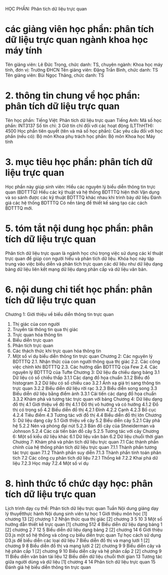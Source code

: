 HỌC PHẦN: Phân tích dữ liệu trực quan
# các giảng viên học phần: phân tích dữ liệu trực quan ngành khoa học máy tính
Tên giảng viên: Lê Đức Trọng, chức danh: TS, chuyên ngành: Khoa học máy tính, đơn vị: Trường ĐHCN
Tên giảng viên: Đặng Trần Bình, chức danh: TS
Tên giảng viên: Bùi Ngọc Thăng, chức danh: TS
# 2. thông tin chung về học phần: phân tích dữ liệu trực quan 
Tên học phần:
Tiếng Việt: Phân tích dữ liệu trực quan Tiếng Anh: 
Mã số học phần: INT3137 Số tín chỉ: 3 Giờ tín chỉ đối với các hoạt động (LTThHTH): 4500 Học phần tiên quyết (tên và mã số học phần):  Các yêu cầu đối với học phần (nếu có):  Bộ môn Khoa phụ trách học phần: Bộ môn Khoa học Máy tính
# 3. mục tiêu học phần: phân tích dữ liệu trực quan
Học phần này giúp sinh viên: Hiểu các nguyên lý biểu diễn thông tin trực quan (BDTTTQ) Hiểu các kỹ thuật và hệ thống BDTTTQ hiện thời Vận dụng và so sánh được các kỹ thuật BDTTTQ khác nhau khi trình bày dữ liệu Đánh giá các hệ thống BDTTTQ Có nền tảng để thiết kế sáng tạo các cách BDTTTQ mới.
# 5. tóm tắt nội dung học phần: phân tích dữ liệu trực quan
Phân tích dữ liệu trực quan là ngành học chú trọng việc sử dụng các kĩ thuật trực quan để giúp con người hiểu và phân tích dữ liệu. Khóa học này tập trung vào việc biểu diễn và phân tích trực quan các dữ liệu như dữ liệu dạng bảng dữ liệu liên kết mạng dữ liệu dạng phân cấp và dữ liệu văn bản.
# 6. nội dung chi tiết học phần: phân tích dữ liệu trực quan
Chương 1: Giới thiệu về biểu diễn thông tin trực quan
1. Thị giác của con người
2. Truyền tải thông tin qua thị giác
3. Trực quan hóa thông tin
1. Biểu diễn trực quan
2. Phân tích trực quan
4. Các thách thức khi trực quan hóa thông tin
5. Một số ví dụ biểu diễn thông tin trực quan
Chương 2: Các nguyên lý BDTTTQ 2.1. Nhận thức của con người thông qua thị giác 2.2. Các công việc chính khi BDTTTQ 2.3. Các hướng dẫn BDTTTQ của Few 2.4. Các nguyên lý BDTTTQ của Tufte
Chương 3: Dữ liệu đa chiều dạng bảng
3.1 Dữ liệu có số chiều thấp 3.1.1 Các dạng đồ họa chuẩn 3.1.2 Biểu đồ histogram
3.2 Dữ liệu có số chiều cao 3.2.1 Ánh xạ giá trị sang thông tin trực quan 3.2.2 Biểu diễn dữ liệu rời rạc
3.2.3 Biểu diễn song song
3.3 Biểu diễn dữ liệu bằng điểm ảnh 3.3.1 Cải tiến các dạng đồ họa chuẩn 3.3.2 Khám phá và tương tác trực quan với bảng
Chương 4: Dữ liệu dạng đồ thị
4.1 Giới thiệu về đồ thị 4.1.1 Đồ thị vô hướng và có hướng 4.1.2 Đồ thị có trọng số
4.2 Biểu diễn đồ thị 4.2.1 Đỉnh 4.2.2 Cạnh 4.2.3 Bố cục 4.2.4 Tiêu điểm
4.3 Tương tác với đồ thị
4.4 Biểu diễn đồ thị lớn
Chương 5: Dữ liệu dạng cây
5.1 Giới thiệu về cây
5.2 Biểu diễn cây 5.2.1 Cây phả hệ 5.2.2 Nén và phóng đại nút 5.2.3 Bản đồ cây của Shneiderman và Johnson 5.2.4 Các cải tiến bản đồ cây 5.2.5 Tương tác với cây
Chương 6: Một số kiểu dữ liệu khác
6.1 Dữ liệu văn bản
6.2 Dữ liệu chuỗi thời gian
Chương 7: Khám phá và phân tích dữ liệu trực quan
7.1 Các thành phần chính của hệ thống phân tích dữ liệu trực quan 
7.1.1 Thành phần tương tác trực quan 
7.1.2 Thành phần suy diễn 
7.1.3 Thành phần tính toán phân tích
7.2 Các công cụ phân tích dữ liệu 
7.2.1 Thống kê 
7.2.2 Khai phá dữ liệu 
7.2.3 Học máy 
7.2.4 Một số ví dụ
# 8. hình thức tổ chức dạy học: phân tích dữ liệu trực quan
Lịch trình dạy cụ thể: Phân tích dữ liệu trực quan Tuần Nội dung giảng dạy lý thuyếtthực hành Nội dung sinh viên tự học 
1 Giới thiệu môn học [1] chương 13 [2] chương 1
2 Nhận thức qua thị giác [2] chương 3 5 10
3 Một số hướng dẫn thiết kế trực quan [1] chương 512
4 Biểu diễn dữ liệu dạng bảng 1 [2] chương 2 7 12
5 Biểu diễn dữ liệu dạng bảng 2 [2] chương 14
6 Giới thiệu D3.js một số hệ thống và công cụ biểu diễn trực quan Tự học cách sử dụng D3.js để biểu diễn các loại dữ liệu
7 Biểu diễn đồ thị và mạng lưới 1 [2] chương 9
8 Biểu diễn đồ thị và mạng lưới 2 [2] chương 9
9 Biểu diễn cây và hệ phân cấp 1 [2] chương 9
10 Biểu diễn cây và hệ phân cấp 2 [2] chương 9
11 Biểu diễn văn bản tài liệu
12 Biểu diễn dữ liệu chuỗi thời gian
13 Tương tác giữa người dùng và dữ liệu [1] chương 4
14 Phân tích dữ liệu trực quan
15 Đánh giá hệ biểu diễn thông tin trực quan

